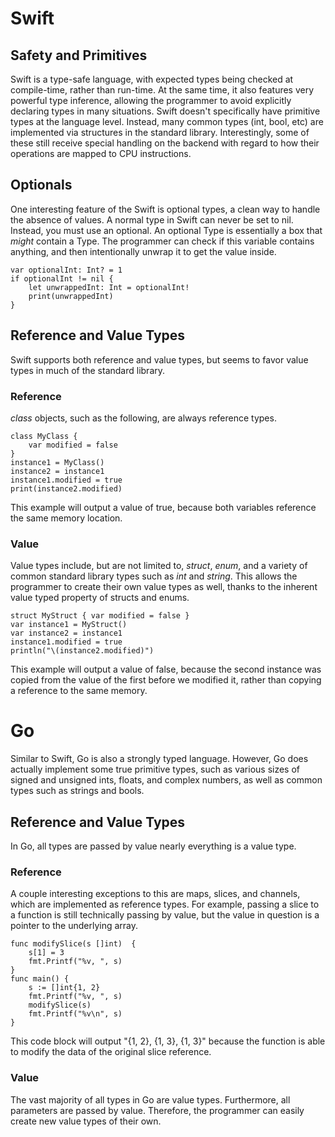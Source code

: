 # Swift
## Safety and Primitives
Swift is a type-safe language, with expected types being checked at compile-time, rather than run-time. At the same time, it also features very powerful type inference, allowing the programmer to avoid explicitly declaring types in many situations. Swift doesn't specifically have primitive types at the language level. Instead, many common types (int, bool, etc) are implemented via structures in the standard library. Interestingly, some of these still receive special handling on the backend with regard to how their operations are mapped to CPU instructions. 

## Optionals
One interesting feature of the Swift is optional types, a clean way to handle the absence of values. A normal type in Swift can never be set to nil. Instead, you must use an optional. An optional Type is essentially a box that *might* contain a Type. The programmer can check if this variable contains anything, and then intentionally unwrap it to get the value inside. 

```
var optionalInt: Int? = 1
if optionalInt != nil {
    let unwrappedInt: Int = optionalInt!
    print(unwrappedInt)
}
```

## Reference and Value Types
Swift supports both reference and value types, but seems to favor value types in much of the standard library.

### Reference
_class_ objects, such as the following, are always reference types. 

```
class MyClass {
    var modified = false
}
instance1 = MyClass()
instance2 = instance1
instance1.modified = true
print(instance2.modified)
```

This example will output a value of true, because both variables reference the same memory location. 

### Value
Value types include, but are not limited to, _struct_, _enum_, and a variety of common standard library types such as _int_ and _string_. This allows the programmer to create their own value types as well, thanks to the inherent value typed property of structs and enums. 

```
struct MyStruct { var modified = false }
var instance1 = MyStruct()
var instance2 = instance1
instance1.modified = true
println("\(instance2.modified)")
``` 
This example will output a value of false, because the second instance was copied from the value of the first before we modified it, rather than copying a reference to the same memory. 

# Go
Similar to Swift, Go is also a strongly typed language. However, Go does actually implement some true primitive types, such as various sizes of signed and unsigned ints, floats, and complex numbers, as well as common types such as strings and bools. 

## Reference and Value Types
In Go, all types are passed by value nearly everything is a value type.
### Reference
A couple interesting exceptions to this are maps, slices, and channels, which are implemented as reference types. For example, passing a slice to a function is still technically passing by value, but the value in question is a pointer to the underlying array.

```
func modifySlice(s []int)  {
    s[1] = 3
    fmt.Printf("%v, ", s)
}
func main() {
    s := []int{1, 2}
    fmt.Printf("%v, ", s)
    modifySlice(s)
    fmt.Printf("%v\n", s)
}
```

This code block will output "{1, 2}, {1, 3}, {1, 3}" because the function is able to modify the data of the original slice reference. 

### Value
The vast majority of all types in Go are value types. Furthermore, all parameters are passed by value. Therefore, the programmer can easily create new value types of their own. 
